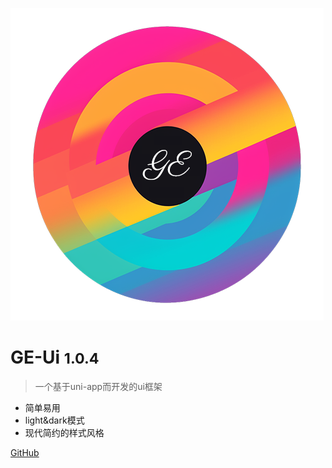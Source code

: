 ![logo](./images/logo-circle-500.png)

# GE-Ui <small>1.0.4</small>

> 一个基于uni-app而开发的ui框架

- 简单易用
- light&dark模式
- 现代简约的样式风格

[GitHub](https://github.com/jamechou/geui/)